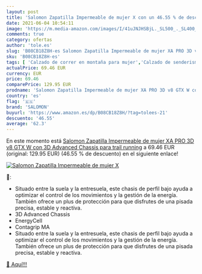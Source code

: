 ```yaml
---
layout: post
title: 'Salomon Zapatilla Impermeable de mujer X con un 46.55 % de descuento'
date: 2021-06-04 10:54:11
image: 'https://m.media-amazon.com/images/I/41uJNJHSBjL._SL500_._SL400_.jpg'
comments: true
category: ofertas
author: 'tole.es'
slug: 'B08CB18Z8H-es Salomon Zapatilla Impermeable de mujer XA PRO 3D v8 GTX W...'
sku: 'B08CB18Z8H-es'
tags: [ 'Calzado de correr en montaña para mujer','Calzado de senderismo para mujer','Calzado deportivo para mujer','Calzados de running para mujer','Zapatillas de senderismo para mujer','Zapatillas y calzado deportivo para mujer','Zapatos','Zapatos para mujer','Zapatos y complementos','salomon','zapatilla', ]
actualPrice: 69.46 EUR
currency: EUR
price: 69.46
comparePrice: 129.95 EUR
prodname: 'Salomon Zapatilla Impermeable de mujer XA PRO 3D v8 GTX W con 3D Advanced Chassis para trail running'
country: 'es'
flag: '🇪🇸'
brand: 'SALOMON'
buyurl: 'https://www.amazon.es/dp/B08CB18Z8H/?tag=tolees-21'
descuento: '46.55'
average: '62.3'
---
```


En este momento está [Salomon Zapatilla Impermeable de mujer XA PRO 3D v8 GTX W con 3D Advanced Chassis para trail running](https://www.amazon.es/dp/B08CB18Z8H/?tag=tolees-21) a 69.46 EUR (original: 129.95 EUR) (46.55 %  de descuento) en el siguiente enlace!

[![Salomon Zapatilla Impermeable de mujer X](https://m.media-amazon.com/images/I/41uJNJHSBjL._SL500_._SL400_.jpg)](https://www.amazon.es/dp/B08CB18Z8H/?tag=tolees-21)

🔎:

- Situado entre la suela y la entresuela, este chasis de perfil bajo ayuda a optimizar el control de los movimientos y la gestión de la energía. También ofrece un plus de protección para que disfrutes de una pisada precisa, estable y reactiva.
- 3D Advanced Chassis
- EnergyCell
- Contagrip MA
- Situado entre la suela y la entresuela, este chasis de perfil bajo ayuda a optimizar el control de los movimientos y la gestión de la energía. También ofrece un plus de protección para que disfrutes de una pisada precisa, estable y reactiva.

[🛒 Aquí!!!](https://www.amazon.es/dp/B08CB18Z8H/?tag=tolees-21)
